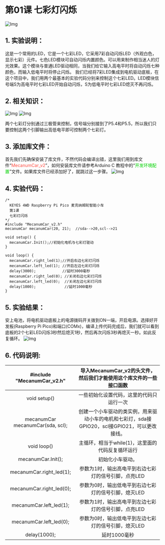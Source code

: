 # 第01课 七彩灯闪烁
![Img](./media/793883c13621eb045e3c0e33958aa26f.png)

## 1. 实验说明：
这是一个常用的LED，它是一个七彩LED，它采用7彩自动闪烁LED（外观白色，显示七彩）元件。七色LED模块可自动闪烁内置颜色。可以用来制作相当迷人的灯光效果。这个模块与普通LED驱动相同，当我们给它输入高电平时将自动闪烁七种颜色，而输入低电平时将停止闪烁。
我们已经将7彩LED集成到电机驱动底板，在这个项目中，我们用两个最基本的实验代码分别来控制这个七彩LED。LED模块信号端S为高电平时七彩LED开始自动闪烁，S为低电平时七彩LED熄灭不再闪烁。

## 2. 相关知识：                                                          
![Img](./media/c178bcc236efb9449f861124e45fb49e.png)
![Img](./media/97033b106257e2e6a6117e927ec0f848.png)
                  
两个七彩灯分别通过三极管来控制，信号端分别接到了P5.4和P5.5，所以我们只要控制这两个引脚输出高低电平即可控制两个七彩灯。

## 3. 添加库文件：
首先我们先确保安装了库文件，不然代码会编译出错，这里我们用到库文件“<span style="color: rgb(255, 76, 65);">MecanumCar_v2</span>”，如何安装库文件请参考Arduino C 教程中的“<span style="color: rgb(0, 209, 0);">开发环境配置</span>”文件。如果库文件已经添加好了，就跳过这一步骤。
![Img](./media/b1b60f9edaa8f26ecf2534f1e0be73aa.png)

## 4. 实验代码：
```
/*
  KEYES 4WD Raspberry Pi Pico 麦克纳姆轮智能小车
  第1课
  七彩灯闪烁
*/
#include "MecanumCar_v2.h"
mecanumCar mecanumCar(20, 21);  //sda-->20,scl-->21

void setup() {
  mecanumCar.Init();//初始化电机与七彩灯驱动
}

void loop() {
  mecanumCar.right_led(1);//开启右边七彩灯闪烁
  mecanumCar.left_led(1); //开启左边七彩灯闪烁
  delay(3000);            //延时3000毫秒
  mecanumCar.right_led(0); //关闭右边七彩灯闪烁
  mecanumCar.left_led(0);  //关闭左边七彩灯闪烁
  delay(1000);             //延时1000毫秒
}

```                                                 
## 5. 实验结果：
安上电池，将电机驱动底板上的电源拨码开关拨到ON一端，开启电源。选择好开发板(Raspberry Pi Pico)和端口(COMx)，编译上传代码完成后，我们就可以看到底板的2个七彩LED闪烁3秒然后熄灭1秒，然后再次闪烁3秒再熄灭一秒。如此反复循环。
![Img](./media/fbc9b1adc517f43385e448cc3c12f157.png)

## 6. 代码说明: 
| #include "MecanumCar_v2.h" | 导入MecanumCar_v2的头文件，然后我们才能使用这个库文件的一些接口函数 |
| :--: | :--: |
|void setup() | 一些初始化设置代码，这里的代码只运行一次 |
| mecanumCar mecanumCar(sda, scl); | 创建一个小车驱动的类实例，用来驱动小车的电机和七彩灯，sda接GPIO20，scl接GPIO21，可以更改接线。 |
| void loop() | 主循环，相当于while(1)，这里面的代码反复循环运行 |
| mecanumCar.Init(); | 初始化小车驱动。 |
| mecanumCar.right_led(1); | 参数为1时，输出高电平到右边七彩灯的信号引脚，点亮LED |
| mecanumCar.right_led(0); | 参数为0时，输出低电平到右边七彩灯的信号引脚，熄灭LED |
| mecanumCar.left_led(1); | 参数为1时，输出高电平到左边七彩灯的信号引脚，点亮LED |
| mecanumCar.left_led(0); | 参数为0时，输出低电平到左边七彩灯的信号引脚，熄灭LED |
| delay(1000); | 延时1000毫秒 |
